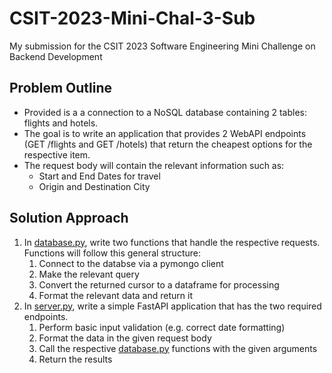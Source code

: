 # CSIT-2023-Mini-Chal-3-Sub
My submission for the CSIT 2023 Software Engineering Mini Challenge on Backend Development

## Problem Outline
* Provided is a a connection to a NoSQL database containing 2 tables: flights and hotels.
* The goal is to write an application that provides 2 WebAPI endpoints (GET /flights and GET /hotels) that return the cheapest options for the respective item.
* The request body will contain the relevant information such as:
  * Start and End Dates for travel
  * Origin and Destination City
 
## Solution Approach
1. In [database.py](https://github.com/noahseethorcodes/CSIT-2023-Mini-Chal-3-Sub/blob/main/app/database.py), write two functions that handle the respective requests. Functions will follow this general structure:
    1. Connect to the databse via a pymongo client
    2. Make the relevant query
    3. Convert the returned cursor to a dataframe for processing
    4. Format the relevant data and return it
2. In [server.py](https://github.com/noahseethorcodes/CSIT-2023-Mini-Chal-3-Sub/blob/main/app/server.py), write a simple FastAPI application that has the two required endpoints.
    1. Perform basic input validation (e.g. correct date formatting)
    2. Format the data in the given request body
    3. Call the respective [database.py](https://github.com/noahseethorcodes/CSIT-2023-Mini-Chal-3-Sub/blob/main/app/database.py) functions with the given arguments
    4. Return the results
